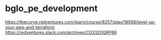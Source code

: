 # bglo_pe_development
https://thecurve.redventures.com/learn/course/8257/play/18568/level-up-your-aws-and-terraform
https://redventures.slack.com/archives/C03320QRP88
